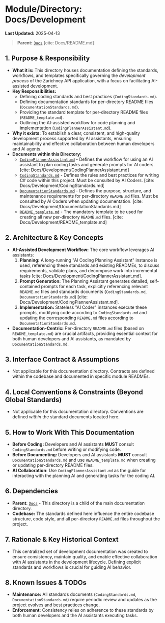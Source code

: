 # Module/Directory: Docs/Development

**Last Updated:** 2025-04-13

> **Parent:** [`Docs`](../README.md) [cite: Docs/README.md]

## 1. Purpose & Responsibility

* **What it is:** This directory houses documentation defining the standards, workflows, and templates specifically governing the *development process* of the Zarichney API application, with a focus on facilitating AI-assisted development.
* **Key Responsibilities:**
    * Defining coding standards and best practices (`CodingStandards.md`).
    * Defining documentation standards for per-directory README files (`DocumentationStandards.md`).
    * Providing the standard template for per-directory README files (`README_template.md`).
    * Outlining the AI-assisted workflow for code planning and implementation (`CodingPlannerAssistant.md`).
* **Why it exists:** To establish a clear, consistent, and high-quality development process supported by AI assistants, ensuring maintainability and effective collaboration between human developers and AI agents.
* **Documents within this Directory:**
    * [`CodingPlannerAssistant.md`](./CodingPlannerAssistant.md) - Defines the workflow for using an AI assistant to plan coding tasks and generate prompts for AI coders. [cite: Docs/Development/CodingPlannerAssistant.md]
    * [`CodingStandards.md`](./CodingStandards.md) - Defines the rules and best practices for writing C# code within this project. Must be consulted by AI Coders. [cite: Docs/Development/CodingStandards.md]
    * [`DocumentationStandards.md`](./DocumentationStandards.md) - Defines the purpose, structure, and maintenance requirements for per-directory `README.md` files. Must be consulted by AI Coders when updating documentation. [cite: Docs/Development/DocumentationStandards.md]
    * [`README_template.md`](./README_template.md) - The mandatory template to be used for creating all new per-directory `README.md` files. [cite: Docs/Development/README_template.md]

## 2. Architecture & Key Concepts

* **AI-Assisted Development Workflow:** The core workflow leverages AI assistants:
    1.  **Planning:** A long-running "AI Coding Planning Assistant" instance is used, referencing these standards and existing READMEs, to discuss requirements, validate plans, and decompose work into incremental tasks [cite: Docs/Development/CodingPlannerAssistant.md].
    2.  **Prompt Generation:** The Planning Assistant generates detailed, self-contained prompts for each task, explicitly referencing relevant `README.md` files and standards documents (`CodingStandards.md`, `DocumentationStandards.md`) [cite: Docs/Development/CodingPlannerAssistant.md].
    3.  **Implementation:** Stateless "AI Coder" instances execute these prompts, modifying code according to `CodingStandards.md` and updating the corresponding `README.md` files according to `DocumentationStandards.md`.
* **Documentation-Centric:** Per-directory `README.md` files (based on `README_template.md`) are crucial artifacts, providing essential context for both human developers and AI assistants, as mandated by `DocumentationStandards.md`.

## 3. Interface Contract & Assumptions

* Not applicable for this documentation directory. Contracts are defined within the codebase and documented in specific module READMEs.

## 4. Local Conventions & Constraints (Beyond Global Standards)

* Not applicable for this documentation directory. Conventions are defined *within* the standard documents located here.

## 5. How to Work With This Documentation

* **Before Coding:** Developers and AI assistants **MUST** consult `CodingStandards.md` before writing or modifying code.
* **Before Documenting:** Developers and AI assistants **MUST** consult `DocumentationStandards.md` and use `README_template.md` when creating or updating per-directory README files.
* **AI Collaboration:** Use `CodingPlannerAssistant.md` as the guide for interacting with the planning AI and generating tasks for the coding AI.

## 6. Dependencies

* **Parent:** [`Docs`](../README.md) - This directory is a child of the main documentation directory.
* **Codebase:** The standards defined here influence the entire codebase structure, code style, and all per-directory `README.md` files throughout the project.

## 7. Rationale & Key Historical Context

* This centralized set of development documentation was created to ensure consistency, maintain quality, and enable effective collaboration with AI assistants in the development lifecycle. Defining explicit standards and workflows is crucial for guiding AI behavior.

## 8. Known Issues & TODOs

* **Maintenance:** All standards documents (`CodingStandards.md`, `DocumentationStandards.md`) require periodic review and updates as the project evolves and best practices change.
* **Enforcement:** Consistency relies on adherence to these standards by both human developers and the AI assistants executing tasks.
